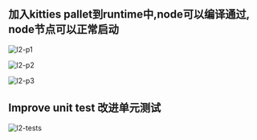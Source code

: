 ## 加入kitties pallet到runtime中,node可以编译通过, node节点可以正常启动
![l2-p1](https://github.com/eventXhorizon/6th_substrate_adv_homework/assets/127678969/0f0e6f99-9852-4547-84de-f65236a34e94)


![l2-p2](https://github.com/eventXhorizon/6th_substrate_adv_homework/assets/127678969/fe9b104f-e745-4039-906b-dd67e1a72e51)


![l2-p3](https://github.com/eventXhorizon/6th_substrate_adv_homework/assets/127678969/00f3d811-6f26-4a73-8186-845b99c3ec5d)



## Improve unit test 改进单元测试
![l2-tests](https://github.com/eventXhorizon/6th_substrate_adv_homework/assets/127678969/246fd7ad-dd5f-4bf5-89ef-4d162e8ff87d)
